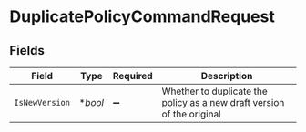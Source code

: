 # DuplicatePolicyCommandRequest


## Fields

| Field                                                                  | Type                                                                   | Required                                                               | Description                                                            |
| ---------------------------------------------------------------------- | ---------------------------------------------------------------------- | ---------------------------------------------------------------------- | ---------------------------------------------------------------------- |
| `IsNewVersion`                                                         | **bool*                                                                | :heavy_minus_sign:                                                     | Whether to duplicate the policy as a new draft version of the original |